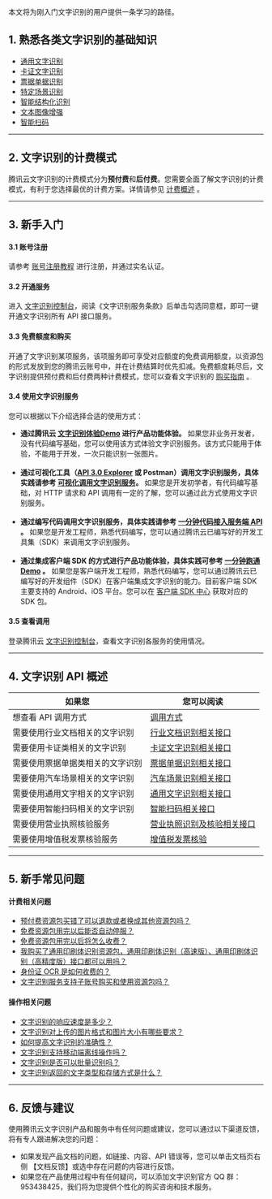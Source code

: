 本文将为刚入门文字识别的用户提供一条学习的路径。

## 1. 熟悉各类文字识别的基础知识
- [通用文字识别](https://cloud.tencent.com/document/product/866/37490)
- [卡证文字识别](https://cloud.tencent.com/document/product/866/37491)
- [票据单据识别](https://cloud.tencent.com/document/product/866/37495)
- [特定场景识别](https://cloud.tencent.com/document/product/866/37493)
- [智能结构化识别](https://cloud.tencent.com/document/product/866/37494)
- [文本图像增强](https://cloud.tencent.com/document/product/866/47975)
- [智能扫码](https://cloud.tencent.com/document/product/866/48131)




-----

## 2. 文字识别的计费模式
腾讯云文字识别的计费模式分为**预付费**和**后付费**。您需要全面了解文字识别的计费模式，有利于您选择最优的计费方案。详情请参见 [计费概述](https://cloud.tencent.com/document/product/866/17619) 。

-----

## 3. 新手入门

#### 3.1 账号注册
请参考 [账号注册教程](https://cloud.tencent.com/document/product/378/17985) 进行注册，并通过实名认证。
#### 3.2 开通服务
进入 [文字识别控制台](https://console.cloud.tencent.com/ocr/general)，阅读《文字识别服务条款》后单击勾选同意框，即可一键开通文字识别所有 API 接口服务。

#### 3.3 免费额度和购买
开通了文字识别某项服务，该项服务即可享受对应额度的免费调用额度，以资源包的形式发放到您的腾讯云账号中，并在计费结算时优先扣减。免费额度耗尽后，文字识别提供预付费和后付费两种计费模式，您可以查看文字识别的 [购买指南](https://cloud.tencent.com/document/product/866/17619) 。

#### 3.4 使用文字识别服务
您可以根据以下介绍选择合适的使用方式：
- **通过腾讯云 [文字识别体验Demo](https://cloud.tencent.com/act/event/ocrdemo) 进行产品功能体验。**
 如果您非业务开发者，没有代码编写基础，您可以使用该方式体验文字识别服务。该方式只能用于体验，不能用于开发，一次只能识别一张图片。<br><br>
- **通过可视化工具（[API 3.0 Explorer](https://console.cloud.tencent.com/api/explorer?Product=ocr&Version=2018-11-19&Action=GeneralBasicOCR&SignVersion=) 或 Postman）调用文字识别服务，具体实践请参考 [可视化调用文字识别服务](https://cloud.tencent.com/document/product/866/90029)。**
 如果您是开发初学者，有代码编写基础，对 HTTP 请求和 API 调用有一定的了解，您可以通过此方式使用文字识别服务。<br><br>
- **通过编写代码调用文字识别服务，具体实践请参考 [一分钟代码接入服务端 API](https://cloud.tencent.com/document/product/866/34681) 。**
如果您是开发工程师，熟悉代码编写，您可以通过腾讯云已编写好的开发工具集（SDK）来调用文字识别服务。<br><br>
- **通过集成客户端 SDK 的方式进行产品功能体验，具体实践可参考 [一分钟跑通 Demo](https://cloud.tencent.com/document/product/866/47302) 。**
 如果您是客户端开发工程师，熟悉代码编写，您可以通过腾讯云已编写好的开发组件（SDK）在客户端集成文字识别的能力。目前客户端 SDK 主要支持的 Android、iOS 平台。您可以在 [客户端 SDK 中心](https://cloud.tencent.com/document/product/866/47308) 获取对应的 SDK 包。

#### 3.5 查看调用
登录腾讯云 [文字识别控制台](https://console.cloud.tencent.com/ocr/general)，查看文字识别各服务的使用情况。


-----

## 4. 文字识别 API 概述

| 如果您 | 您可以阅读 | 
|---------|---------|
| 想查看 API 调用方式 | [调用方式](https://cloud.tencent.com/document/product/866/33517) | 
| 需要使用行业文档相关的文字识别 | [行业文档识别相关接口](https://cloud.tencent.com/document/product/866/49525) |
| 需要使用卡证类相关的文字识别 | [卡证文字识别相关接口](https://cloud.tencent.com/document/product/866/37656) |
| 需要使用票据单据类相关的文字识别 | [票据单据识别相关接口](https://cloud.tencent.com/document/product/866/36210) |
| 需要使用汽车场景相关的文字识别 | [汽车场景识别相关接口](https://cloud.tencent.com/document/product/866/36209) |
| 需要使用通用文字相关的文字识别 | [通用文字识别相关接口](https://cloud.tencent.com/document/product/866/36212) |
| 需要使用智能扫码相关的文字识别 | [智能扫码相关接口](https://cloud.tencent.com/document/product/866/38292) |
| 需要使用营业执照核验服务 | [营业执照识别及核验相关接口](https://cloud.tencent.com/document/product/866/47279) |
| 需要使用增值税发票核验服务 | [增值税发票核验](https://cloud.tencent.com/document/product/866/47324) |

-----

## 5. 新手常见问题
#### 计费相关问题
- [预付费资源包买错了可以退款或者换成其他资源包吗？](https://cloud.tencent.com/document/product/866/33509#.E9.A2.84.E4.BB.98.E8.B4.B9.E8.B5.84.E6.BA.90.E5.8C.85.E4.B9.B0.E9.94.99.E4.BA.86.E5.8F.AF.E4.BB.A5.E9.80.80.E6.AC.BE.E5.90.97.EF.BC.9F)
- [免费资源包用完以后能否自动停服？](https://cloud.tencent.com/document/product/866/33509#.E5.85.8D.E8.B4.B9.E8.B5.84.E6.BA.90.E5.8C.85.E7.94.A8.E5.AE.8C.E4.BB.A5.E5.90.8E.E8.83.BD.E5.90.A6.E8.87.AA.E5.8A.A8.E5.81.9C.E6.9C.8D.EF.BC.9F)
- [免费资源包用完以后将怎么收费？](https://cloud.tencent.com/document/product/866/33509#.E5.85.8D.E8.B4.B9.E8.B5.84.E6.BA.90.E5.8C.85.E7.94.A8.E5.AE.8C.E4.BB.A5.E5.90.8E.E5.B0.86.E6.80.8E.E4.B9.88.E6.94.B6.E8.B4.B9.EF.BC.9F)
- [我购买了通用印刷体识别资源包，通用印刷体识别（高速版）、通用印刷体识别（高精度版）接口都可以用吗？](https://cloud.tencent.com/document/product/866/33509#.E6.88.91.E8.B4.AD.E4.B9.B0.E4.BA.86.E9.80.9A.E7.94.A8.E5.8D.B0.E5.88.B7.E4.BD.93.E8.AF.86.E5.88.AB.E8.B5.84.E6.BA.90.E5.8C.85.EF.BC.8C.E9.80.9A.E7.94.A8.E5.8D.B0.E5.88.B7.E4.BD.93.E8.AF.86.E5.88.AB.EF.BC.88.E9.AB.98.E9.80.9F.E7.89.88.EF.BC.89.E3.80.81.E9.80.9A.E7.94.A8.E5.8D.B0.E5.88.B7.E4.BD.93.E8.AF.86.E5.88.AB.EF.BC.88.E9.AB.98.E7.B2.BE.E5.BA.A6.E7.89.88.EF.BC.89.E6.8E.A5.E5.8F.A3.E9.83.BD.E5.8F.AF.E4.BB.A5.E7.94.A8.E5.90.97.EF.BC.9F)
- [身份证 OCR 是如何收费的？](https://cloud.tencent.com/document/product/866/33509#.E8.BA.AB.E4.BB.BD.E8.AF.81-ocr-.E6.98.AF.E5.A6.82.E4.BD.95.E6.94.B6.E8.B4.B9.E7.9A.84.EF.BC.9F)
- [文字识别服务支持子账号购买和使用资源包吗？](https://cloud.tencent.com/document/product/866/33509#.E6.96.87.E5.AD.97.E8.AF.86.E5.88.AB.E6.9C.8D.E5.8A.A1.E6.94.AF.E6.8C.81.E5.AD.90.E8.B4.A6.E5.8F.B7.E8.B4.AD.E4.B9.B0.E5.92.8C.E4.BD.BF.E7.94.A8.E8.B5.84.E6.BA.90.E5.8C.85.E5.90.97.EF.BC.9F)

#### 操作相关问题
- [文字识别的响应速度是多少？](https://cloud.tencent.com/document/product/866/33510#.E6.96.87.E5.AD.97.E8.AF.86.E5.88.AB.E7.9A.84.E5.93.8D.E5.BA.94.E9.80.9F.E5.BA.A6.E6.98.AF.E5.A4.9A.E5.B0.91.EF.BC.9F)
- [文字识别对上传的图片格式和图片大小有哪些要求？](https://cloud.tencent.com/document/product/866/33510#.E6.96.87.E5.AD.97.E8.AF.86.E5.88.AB.E5.AF.B9.E4.B8.8A.E4.BC.A0.E7.9A.84.E5.9B.BE.E7.89.87.E6.A0.BC.E5.BC.8F.E5.92.8C.E5.9B.BE.E7.89.87.E5.A4.A7.E5.B0.8F.E6.9C.89.E5.93.AA.E4.BA.9B.E8.A6.81.E6.B1.82.EF.BC.9F)
- [如何提高文字识别的准确性？](https://cloud.tencent.com/document/product/866/33510#.E5.A6.82.E4.BD.95.E6.8F.90.E9.AB.98.E6.96.87.E5.AD.97.E8.AF.86.E5.88.AB.E7.9A.84.E5.87.86.E7.A1.AE.E6.80.A7.EF.BC.9F)
- [文字识别支持移动端离线操作吗？](https://cloud.tencent.com/document/product/866/33511#.E6.96.87.E5.AD.97.E8.AF.86.E5.88.AB.E6.94.AF.E6.8C.81.E7.A7.BB.E5.8A.A8.E7.AB.AF.E7.A6.BB.E7.BA.BF.E6.93.8D.E4.BD.9C.E5.90.97.EF.BC.9F)
- [文字识别是否可以批量识别吗？](https://cloud.tencent.com/document/product/866/33511#.E6.96.87.E5.AD.97.E8.AF.86.E5.88.AB.E6.98.AF.E5.90.A6.E5.8F.AF.E4.BB.A5.E6.89.B9.E9.87.8F.E8.AF.86.E5.88.AB.E5.90.97.EF.BC.9F)
- [文字识别返回的文字类型和存储方式是什么？](https://cloud.tencent.com/document/product/866/33511#.E6.96.87.E5.AD.97.E8.AF.86.E5.88.AB.E8.BF.94.E5.9B.9E.E7.9A.84.E6.96.87.E5.AD.97.E7.B1.BB.E5.9E.8B.E5.92.8C.E5.AD.98.E5.82.A8.E6.96.B9.E5.BC.8F.E6.98.AF.E4.BB.80.E4.B9.88.EF.BC.9F)

-----

## 6. 反馈与建议
使用腾讯云文字识别产品和服务中有任何问题或建议，您可以通过以下渠道反馈，将有专人跟进解决您的问题：
- 如果发现产品文档的问题，如链接、内容、API 错误等，您可以单击文档页右侧 【文档反馈】或选中存在问题的内容进行反馈。
- 如果您在产品使用过程中有任何疑问，可以添加文字识别官方 QQ 群：953438425，我们将为您提供个性化的购买咨询和技术服务。

